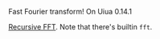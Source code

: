 Fast Fourier transform! On Uiua 0.14.1

[Recursive FFT](https://en.wikipedia.org/wiki/Cooley%E2%80%93Tukey_FFT_algorithm).
Note that there's builtin `fft`.
